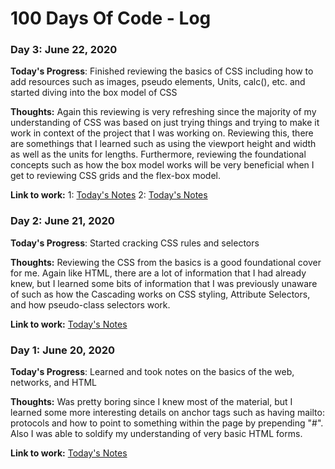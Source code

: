 # 100 Days Of Code - Log

### Day 3: June 22, 2020

**Today's Progress**: Finished reviewing the basics of CSS including how to add resources such as images, pseudo elements, Units, calc(), etc. and started diving into the box model of CSS

**Thoughts:** Again this reviewing is very refreshing since the majority of my understanding of CSS was based on just trying things and trying to make it work in context of the project that I was working on. Reviewing this, there are somethings that I learned such as using the viewport height and width as well as the units for lengths. Furthermore, reviewing the foundational concepts such as how the box model works will be very beneficial when I get to reviewing CSS grids and the flex-box model.

**Link to work:** 1: [Today's Notes](files/Round1Learning/Level3/IntroToCSS.md) 2: [Today's Notes](files/Round1Learning/Level3/MoreCSS.md)

### Day 2: June 21, 2020

**Today's Progress**: Started cracking CSS rules and selectors

**Thoughts:** Reviewing the CSS from the basics is a good foundational cover for me. Again like HTML, there are a lot of information that I had already knew, but I learned some bits of information that I was previously unaware of such as how the Cascading works on CSS styling, Attribute Selectors, and how pseudo-class selectors work.

**Link to work:** [Today's Notes](files/Round1Learning/Level3/IntroToCSS.md)

### Day 1: June 20, 2020

**Today's Progress**: Learned and took notes on the basics of the web, networks, and HTML

**Thoughts:** Was pretty boring since I knew most of the material, but I learned some more interesting details on anchor tags such as having mailto: protocols and how to point to something within the page by prepending "#". Also I was able to soldify my understanding of very basic HTML forms.

**Link to work:** [Today's Notes](files/Round1Learning/Level2/NetworkingBasics.md)